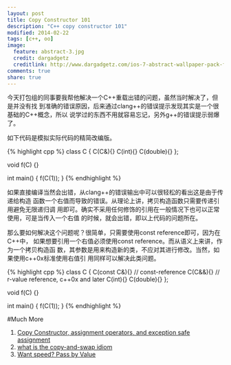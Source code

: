 ```yaml
---
layout: post
title: Copy Constructor 101
description: "C++ copy constructor 101"
modified: 2014-02-22
tags: [c++, oo]
image:
  feature: abstract-3.jpg
  credit: dargadgetz
  creditlink: http://www.dargadgetz.com/ios-7-abstract-wallpaper-pack-for-iphone-5-and-ipod-touch-retina/
comments: true
share: true
---
```


今天打包组的同事要我帮他解决一个C++重载出错的问题，虽然当时解决了，但是并没有找
到准确的错误原因，后来通过clang++的错误提示发现其实是一个很基础的C++概念，所以
说学过的东西不用就容易忘记，另外g++的错误提示弱爆了。

如下代码是模拟实际代码的精简改编版。

{% highlight cpp %}
class C {
    C(C&){}
    C(int){}
    C(double){}
};

void f(C)
{}

int main()
{
    f(C(1));
}
{% endhighlight %}

如果直接编译当然会出错，从clang++的错误输出中可以很轻松的看出这是由于传递给构造
函数一个右值而导致的错误。从理论上讲，拷贝构造函数只需要传递引用避免无限递归调
用即可。确实不采用任何修饰的引用在一般情况下也可以正常使用，可是当传入一个右值
的时候，就会出错，即以上代码的问题所在。

那么要如何解决这个问题呢？很简单，只需要使用const reference即可，因为在C++中，
如果想要引用一个右值必须使用const reference。而从语义上来讲，作为一个拷贝构造函
数，其参数是用来构造新的类，不应对其进行修改。当然，如果使用c++0x标准使用右值引
用同样可以解决此类问题。

{% highlight cpp %}
class C {
    C(const C&){}  // const-reference
    C(C&&){}  // r-value reference, c++0x and later
    C(int){}
    C(double){}
};

void f(C)
{}

int main()
{
    f(C(1));
}
{% endhighlight %}


#Much More
1. [Copy Constructor, assignment operators, and exception safe assignment](http://www.cplusplus.com/articles/y8hv0pDG/)
2. [what is the copy-and-swap idiom](http://stackoverflow.com/questions/3279543/what-is-the-copy-and-swap-idiom)
3. [Want speed? Pass by Value](http://cpp-next.com/archive/2009/08/want-speed-pass-by-value/)
